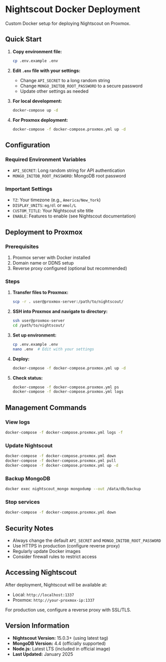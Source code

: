 # Nightscout Docker Deployment

Custom Docker setup for deploying Nightscout on Proxmox.

## Quick Start

1. **Copy environment file:**
   ```bash
   cp .env.example .env
   ```

2. **Edit `.env` file with your settings:**
   - Change `API_SECRET` to a long random string
   - Change `MONGO_INITDB_ROOT_PASSWORD` to a secure password
   - Update other settings as needed

3. **For local development:**
   ```bash
   docker-compose up -d
   ```

4. **For Proxmox deployment:**
   ```bash
   docker-compose -f docker-compose.proxmox.yml up -d
   ```

## Configuration

### Required Environment Variables

- `API_SECRET`: Long random string for API authentication
- `MONGO_INITDB_ROOT_PASSWORD`: MongoDB root password

### Important Settings

- `TZ`: Your timezone (e.g., `America/New_York`)
- `DISPLAY_UNITS`: `mg/dl` or `mmol/L`
- `CUSTOM_TITLE`: Your Nightscout site title
- `ENABLE`: Features to enable (see Nightscout documentation)

## Deployment to Proxmox

### Prerequisites

1. Proxmox server with Docker installed
2. Domain name or DDNS setup
3. Reverse proxy configured (optional but recommended)

### Steps

1. **Transfer files to Proxmox:**
   ```bash
   scp -r . user@proxmox-server:/path/to/nightscout/
   ```

2. **SSH into Proxmox and navigate to directory:**
   ```bash
   ssh user@proxmox-server
   cd /path/to/nightscout/
   ```

3. **Set up environment:**
   ```bash
   cp .env.example .env
   nano .env  # Edit with your settings
   ```

4. **Deploy:**
   ```bash
   docker-compose -f docker-compose.proxmox.yml up -d
   ```

5. **Check status:**
   ```bash
   docker-compose -f docker-compose.proxmox.yml ps
   docker-compose -f docker-compose.proxmox.yml logs
   ```

## Management Commands

### View logs
```bash
docker-compose -f docker-compose.proxmox.yml logs -f
```

### Update Nightscout
```bash
docker-compose -f docker-compose.proxmox.yml down
docker-compose -f docker-compose.proxmox.yml pull
docker-compose -f docker-compose.proxmox.yml up -d
```

### Backup MongoDB
```bash
docker exec nightscout_mongo mongodump --out /data/db/backup
```

### Stop services
```bash
docker-compose -f docker-compose.proxmox.yml down
```

## Security Notes

- Always change the default `API_SECRET` and `MONGO_INITDB_ROOT_PASSWORD`
- Use HTTPS in production (configure reverse proxy)
- Regularly update Docker images
- Consider firewall rules to restrict access

## Accessing Nightscout

After deployment, Nightscout will be available at:
- Local: `http://localhost:1337`
- Proxmox: `http://your-proxmox-ip:1337`

For production use, configure a reverse proxy with SSL/TLS.

## Version Information

- **Nightscout Version:** 15.0.3+ (using latest tag)
- **MongoDB Version:** 4.4 (officially supported)
- **Node.js:** Latest LTS (included in official image)
- **Last Updated:** January 2025
